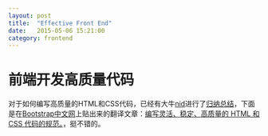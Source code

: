 ```yaml
---
layout: post
title:  "Effective Front End"
date:   2015-05-06 15:21:00
category: frontend
---
```


前端开发高质量代码
==================

对于如何编写高质量的HTML和CSS代码，已经有大牛[nid](https://github.com/mdo)进行了[归纳总结](https://github.com/mdo/code-guide)，下面是在[Bootstrap中文网](http://www.bootcss.com/)上贴出来的翻译文章：[编写灵活、稳定、高质量的 HTML 和 CSS 代码的规范。](http://codeguide.bootcss.com/)，挺不错的。







	


